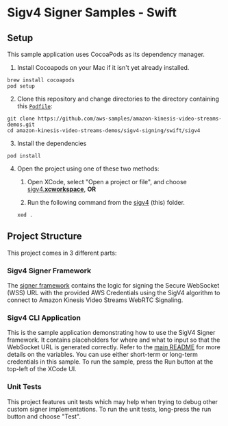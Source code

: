 # Sigv4 Signer Samples - Swift

## Setup

This sample application uses CocoaPods as its dependency manager.

1. Install Cocoapods on your Mac if it isn't yet already installed.
   
```shell
brew install cocoapods
pod setup
```

2. Clone this repository and change directories to the directory containing this [`Podfile`](./Podfile):

```shell
git clone https://github.com/aws-samples/amazon-kinesis-video-streams-demos.git
cd amazon-kinesis-video-streams-demos/sigv4-signing/swift/sigv4
```

3. Install the dependencies

```shell
pod install
```

4. Open the project using one of these two methods:

   1. Open XCode, select "Open a project or file", and choose [sigv4.**xcworkspace**](sigv4.xcworkspace), **OR**
  
   2. Run the following command from the [sigv4](.) (this) folder.
    ```bash
    xed .
    ```


## Project Structure

This project comes in 3 different parts:

### Sigv4 Signer Framework

The [signer framework](./Sigv4Signer) contains the logic for signing the Secure WebSocket (WSS) URL with the provided AWS Credentials using the SigV4 algorithm to connect to Amazon Kinesis Video Streams WebRTC Signaling.

### Sigv4 CLI Application

This is the sample application demonstrating how to use the SigV4 Signer framework. It contains placeholders for where and what to input so that the WebSocket URL is generated correctly. Refer to the [main README](../../README.md) for more details on the variables. You can use either short-term or long-term credentials in this sample. To run the sample, press the Run button at the top-left of the XCode UI.

### Unit Tests

This project features unit tests which may help when trying to debug other custom signer implementations. To run the unit tests, long-press the run button and choose "Test".
